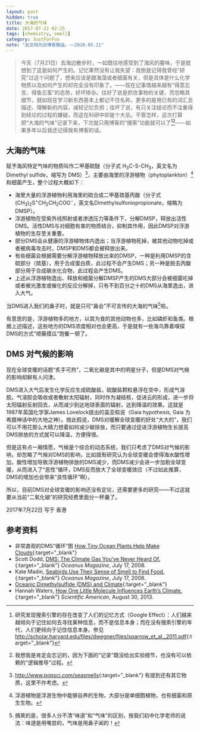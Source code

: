 ```yaml
---
layout: post
hidden: true
title: 大海的气味
date: 2017-07-22 02:25
tags: [chemistry, smell]
category: JustForFun
note: "此文档为旧博客搬运。——2020.05.11"
---
```


> 今天（7月21日）去海边散步时，一如既往地感受到了海风的腥味，于是就想到了这是如何产生的。记忆果然没有让我失望：我倒是记得我曾经“研究”过这个问题了，想来应该是跟海藻或者细菌有关，但是具体是什么化学物质以及如何产生的却完全没有印象了。——现在记事情越来越有“得意忘言、得鱼忘筌”的态势，好坏掺杂。往好了说是抓住事物的关键，而忽略其细节，就如现在学习新东西基本上都记不住名称，更多的是用已有的词汇去描述、理解新的内容，减轻记忆负担；往坏了说，有只关注结论而不注重得到结论的过程的嫌疑，而这在科研中却是个大忌。不管怎样，这次打算把“大海的气味”记录下来，下次就只用博客的“搜索”功能就可以了[^google][^details]——如果多年以后我还记得我有博客的话。

##  大海的气味

赋予海风特定气味的物质叫作二甲基硫醚（分子式 H<sub>3</sub>C-S-CH<sub>3</sub>，英文名为 Dimethyl sulfide，缩写为 DMS）[^popsci]，主要由海里的浮游植物（phytoplankton）[^phyto]和细菌产生，整个过程大概如下：

* 海里大量的浮游植物利用海里的硫合成二甲基巯基丙酸（分子式(CH<sub>3</sub>)<sub>2</sub>S<sup>+</sup>CH<sub>2</sub>CH<sub>2</sub>COO<sup>−</sup>，英文名Dimethylsulfoniopropionate，缩略为DMSP）。
* 浮游植物在受紫外线照射或者渗透压力等条件下，分解DMSP，释放出活性 DMS。活性DMS与对细胞有害的物质结合，抑制其作用，因此DMSP对浮游植物的生存至关重要。
* 部分DMS会从健康的浮游植物体内逸出；当浮游植物死掉，被其他动物吃掉或者被病毒攻击时，DMSP和DMS都会被释放出来。
* 有些细菌会根据需要分解浮游植物释放出来的DMSP，一种是利用DMSP的含硫部分（巯基），用于合成蛋白质，此过程不会产生DMS；另一种是脱去丙酸部分用于合成碳水化合物，此过程会产生DMS。
* 上述从浮游植物逸出、释放和细菌分解DMSP产生的DMS大部分会被细菌吃掉或者被光激发或催化的反应分解掉，只有不到百分之十的DMS从海里逸出，进入大气。

当DMS进入我们的鼻子时，就是只可“鼻会”不可言传的大海的气味[^smell]啦。

有意思的是，浮游植物多的地方，以其为食的其他动物也多，比如磷虾和鱼类。根据上述描述，这些地方的DMS浓度相对也会更高，于是就有一些海鸟靠着嗅探DMS的方式“顺藤摸瓜”饱餐一顿了。

## DMS 对气候的影响

现在全球变暖的话题“炙手可热”，二氧化碳是其中的明星分子，但是DMS对气候的影响却鲜有人问津。

DMS进入大气后发生化学反应生成硫酸盐，硫酸盐颗粒悬浮在空中，形成气溶胶。气溶胶会吸收或者散射太阳辐射，同时作为凝结核，促进云的形成，进一步将太阳辐射反射回去，从而减少到达地球表面的辐射，达到降温的效果。这就是1987年英国化学家James Lovelock提出的盖亚假说（Gaia hypothesis,  Gaia 为希腊神话中的大地之神）。按此假说，DMS对缓解全球变暖的好处“大大的”，我们可以不用花那么大精力想着如何减少碳排放，而只要通过促进浮游植物生长提高DMS排放的方式就可以降温，方便得很。

但是这有点一厢情愿，气候是个综合的动态系统，我们只考虑了DMS对气候的影响，却忽略了气候对DMS的影响，比如就有研究认为全球变暖会使得海水酸性增加，酸性增加导致浮游植物排放的DMS减少，而DMS减少会进一步加剧全球变暖，从而进入了“恶性”循环，DMS反而放大了全球变暖效应（不过如此推算，DMS的增加也会带来“良性循环”啊）。

所以，目前DMS对全球变暖的影响还没有定论，还需要更多的研究——不过这就要从当前“二氧化碳”的研究经费里面分一杯羹了。



2017年7月22日 写于 香港

## 参考资料

* 非常直观的DMS“循环”图 [How Tiny Ocean Plants Help Make Clouds](http://www.whoi.edu/page.do?pid=110417&cid=40305&cl=28372&article=45946&tid=5782){:target="_blank"}
* Scott Dodd, [DMS: The Climate Gas You've Never Heard Of.](http://www.whoi.edu/oceanus/feature/dms--the-climate-gas-youve-never-heard-of){:target="_blank"} *Oceanus Magazine*, July 17, 2008. 
* Kate Madin, [Seabirds Use Their Sense of Smell to Find Food.](http://www.whoi.edu/oceanus/viewArticle.do?id=46066){:target="_blank"} *Oceanus Magazine*, July 17, 2008. 
* [Oceanic Dimethylsulfide (DMS) and Climate](http://wayback.archive.org/web/20150214081038/http://saga.pmel.noaa.gov/review/dms_climate.html){:target="_blank"}
* Hannah Waters, [How One Little Molecule Influences Earth’s Climate.](https://blogs.scientificamerican.com/culturing-science/how-one-little-molecule-influences-earthe28099s-climate/){:target="_blank"} *Scientific American*, August 30, 2013. 

[^google]: 研究发现搜索引擎的存在改变了人们的记忆方式（Google Effect）：人们越来越倾向于记住如何去寻找某种信息，而不是信息本身；而在没有搜索引擎的年代，人们更倾向于记住信息本身。参见 <http://scholar.harvard.edu/files/dwegner/files/sparrow_et_al._2011.pdf>{:target="_blank"}
[^details]: 我想我是肯定会忘记的，因为下面的“记录”既没给出实验细节，也没有可以依赖的“逻辑推导”过程。
[^phyto]: 浮游植物是浮游生物中能够自养的生物，大部分是单细胞植物，也有细菌和原生生物。
[^popsci]: <http://www.popsci.com/seasmells>{:target="_blank"} 有提到还有其它物质，这里不作考虑。
[^smell]: 搞笑的是，很多人分不清“味道”和“气味”的区别，按我们初中化学老师的说法：味道是用嘴尝的，气味是用鼻子闻的！